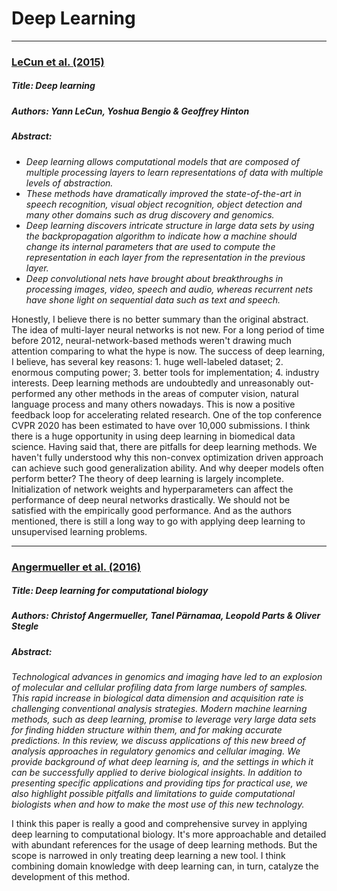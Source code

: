# Deep Learning

---

### [LeCun et al. (2015)](https://doi.org/10.1038/nature14539)

##### Title: Deep learning

##### Authors: Yann LeCun, Yoshua Bengio & Geoffrey Hinton 

##### Abstract: 

* *Deep learning allows computational models that are composed of multiple processing layers to learn representations of data with multiple levels of abstraction.* 
* *These methods have dramatically improved the state-of-the-art in speech recognition, visual object recognition, object detection and many other domains such as drug discovery and genomics.* 
* *Deep learning discovers intricate structure in large data sets by using the backpropagation algorithm to indicate how a machine should change its internal parameters that are used to compute the representation in each layer from the representation in the previous layer.* 
* *Deep convolutional nets have brought about breakthroughs in processing images, video, speech and audio, whereas recurrent nets have shone light on sequential data such as text and speech.*

Honestly, I believe there is no better summary than the original abstract. The idea of multi-layer neural networks is not new. For a long period of time before 2012, neural-network-based methods weren't drawing much attention comparing to what the hype is now. The success of deep learning, I believe, has several key reasons: 1. huge well-labeled dataset; 2. enormous computing power; 3. better tools for implementation; 4. industry interests. Deep learning methods are undoubtedly and unreasonably out-performed any other methods in the areas of computer vision, natural language process and many others nowadays. This is now a positive feedback loop for accelerating related research. One of the top conference CVPR 2020 has been estimated to have over 10,000 submissions. I think there is a huge opportunity in using deep learning in biomedical data science. Having said that, there are pitfalls for deep learning methods. We haven't fully understood why this non-convex optimization driven approach can achieve such good generalization ability. And why deeper models often perform better? The theory of deep learning is largely incomplete. Initialization of network weights and hyperparameters can affect the performance of deep neural networks drastically. We should not be satisfied with the empirically good performance. And as the authors mentioned, there is still a long way to go with applying deep learning to unsupervised learning problems. 

---

### [Angermueller et al. (2016)](https://doi.org/10.15252/msb.20156651)

##### Title: Deep learning for computational biology

##### Authors: Christof Angermueller, Tanel Pärnamaa, Leopold Parts & Oliver Stegle

##### Abstract: 

*Technological advances in genomics and imaging have led to an explosion of molecular and cellular profiling data from large numbers of samples. This rapid increase in biological data dimension and acquisition rate is challenging conventional analysis strategies. Modern machine learning methods, such as deep learning, promise to leverage very large data sets for finding hidden structure within them, and for making accurate predictions. In this review, we discuss applications of this new breed of analysis approaches in regulatory genomics and cellular imaging. We provide background of what deep learning is, and the settings in which it can be successfully applied to derive biological insights. In addition to presenting specific applications and providing tips for practical use, we also highlight possible pitfalls and limitations to guide computational biologists when and how to make the most use of this new technology.*

I think this paper is really a good and comprehensive survey in applying deep learning to computational biology. It's more approachable and detailed with abundant references for the usage of deep learning methods. But the scope is narrowed in only treating deep learning a new tool. I think combining domain knowledge with deep learning can, in turn, catalyze the development of this method. 







 